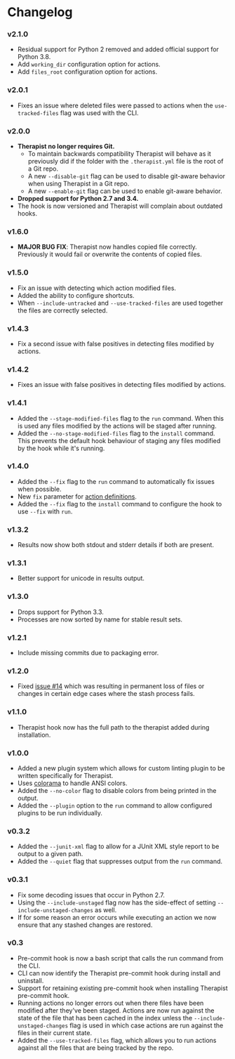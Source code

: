 # Changelog

### v2.1.0

- Residual support for Python 2 removed and added official support for
  Python 3.8.
- Add `working_dir` configuration option for actions.
- Add `files_root` configuration option for actions.

### v2.0.1

- Fixes an issue where deleted files were passed to actions when the
  `use-tracked-files` flag was used with the CLI.

### v2.0.0

- **Therapist no longer requires Git.**
  - To maintain backwards compatibility Therapist will behave as it
    previously did if the folder with the `.therapist.yml` file is the
    root of a Git repo.
  - A new `--disable-git` flag can be used to disable git-aware behavior
    when using Therapist in a Git repo.
  - A new `--enable-git` flag can be used to enable git-aware behavior.
- **Dropped support for Python 2.7 and 3.4.**
- The hook is now versioned and Therapist will complain about outdated
  hooks.

### v1.6.0

- **MAJOR BUG FIX**: Therapist now handles copied file correctly.
  Previously it would fail or overwrite the contents of copied files.

### v1.5.0

- Fix an issue with detecting which action modified files.
- Added the ability to configure shortcuts. 
- When `--include-untracked` and `--use-tracked-files` are used
  together the files are correctly selected.

### v1.4.3

- Fix a second issue with false positives in detecting files modified
  by actions.

### v1.4.2

- Fixes an issue with false positives in detecting files modified by
  actions.

### v1.4.1

- Added the `--stage-modified-files` flag to the `run` command. When
  this is used any files modified by the actions will be staged after
  running.
- Added the `--no-stage-modified-files` flag to the `install` command.
  This prevents the default hook behaviour of staging any files
  modified by the hook while it's running.

### v1.4.0

- Added the `--fix` flag to the `run` command to automatically fix
  issues when possible.
- New `fix` parameter for 
  [action definitions](https://therapist.readthedocs.io/en/v1.4.0/configuration.html#action-definitions).
- Added the `--fix` flag to the `install` command to configure the hook
  to use `--fix` with `run`.

### v1.3.2

- Results now show both stdout and stderr details if both are present.

### v1.3.1

- Better support for unicode in results output.

### v1.3.0

- Drops support for Python 3.3.
- Processes are now sorted by name for stable result sets.

### v1.2.1

- Include missing commits due to packaging error.

### v1.2.0

- Fixed [issue #14](https://github.com/rehandalal/therapist/issues/14) 
  which was resulting in permanent loss of files or changes in certain
  edge cases where the stash process fails.

### v1.1.0

- Therapist hook now has the full path to the therapist added during
  installation.

### v1.0.0

- Added a new plugin system which allows for custom linting plugin to be
  written specifically for Therapist.
- Uses [colorama](https://github.com/tartley/colorama) to handle ANSI 
  colors.
- Added the `--no-color` flag to disable colors from being printed in
  the output.
- Added the `--plugin` option to the `run` command to allow configured
  plugins to be run individually.

### v0.3.2

- Added the `--junit-xml` flag to allow for a JUnit XML style report to
  be output to a given path.
- Added the `--quiet` flag that suppresses output from the `run`
  command.

### v0.3.1

- Fix some decoding issues that occur in Python 2.7.
- Using the `--include-unstaged` flag now has the side-effect of setting
  `--include-unstaged-changes` as well.
- If for some reason an error occurs while executing an action we now
  ensure that any stashed changes are restored.

### v0.3

- Pre-commit hook is now a bash script that calls the run command from 
  the CLI.
- CLI can now identify the Therapist pre-commit hook during install and
  uninstall.
- Support for retaining existing pre-commit hook when installing 
  Therapist pre-commit hook.
- Running actions no longer errors out when there files have been 
  modified after they've been staged. Actions are now run against the 
  state of the file that has been cached in the index unless the 
  `--include-unstaged-changes` flag is used in which case actions are
  run against the files in their current state.
- Added the `--use-tracked-files` flag, which allows you to run actions
  against all the files that are being tracked by the repo.
